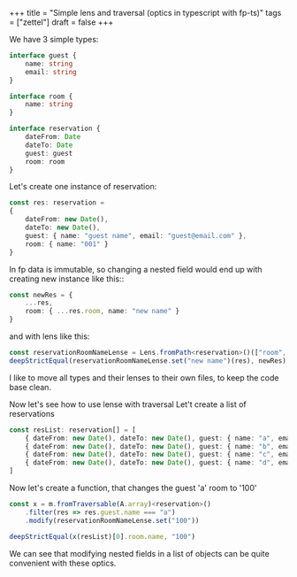+++
title = "Simple lens and traversal (optics in typescript with fp-ts)"
tags = ["zettel"]
draft = false
+++

We have 3 simple types:

```typescript
interface guest {
    name: string
    email: string
}

interface room {
    name: string
}

interface reservation {
    dateFrom: Date
    dateTo: Date
    guest: guest
    room: room
}
```

Let's create one instance of reservation:

```typescript
const res: reservation =
{
    dateFrom: new Date(),
    dateTo: new Date(),
    guest: { name: "guest name", email: "guest@email.com" },
    room: { name: "001" }
}
```

In fp data is immutable, so changing a nested field would end up with
creating new instance like this::

```typescript
const newRes = {
    ...res,
    room: { ...res.room, name: "new name" }
}
```

and with lens like this:

```typescript
const reservationRoomNameLense = Lens.fromPath<reservation>()(["room", "name"])
deepStrictEqual(reservationRoomNameLense.set("new name")(res), newRes)
```

I like to move all types and their lenses to their own files, to keep the code base clean.

Now let's see how to use lense with traversal
Let't create a list of reservations

```typescript
const resList: reservation[] = [
    { dateFrom: new Date(), dateTo: new Date(), guest: { name: "a", email: "" }, room: { name: "001" } },
    { dateFrom: new Date(), dateTo: new Date(), guest: { name: "b", email: "" }, room: { name: "002" } },
    { dateFrom: new Date(), dateTo: new Date(), guest: { name: "c", email: "" }, room: { name: "003" } },
    { dateFrom: new Date(), dateTo: new Date(), guest: { name: "d", email: "" }, room: { name: "004" } }
]
```

Now let's create a function, that changes the guest 'a' room to '100'

```typescript
const x = m.fromTraversable(A.array)<reservation>()
    .filter(res => res.guest.name === "a")
    .modify(reservationRoomNameLense.set("100"))

deepStrictEqual(x(resList)[0].room.name, "100")
```

We can see that modifying nested fields in a list of objects can be quite convenient with these optics.